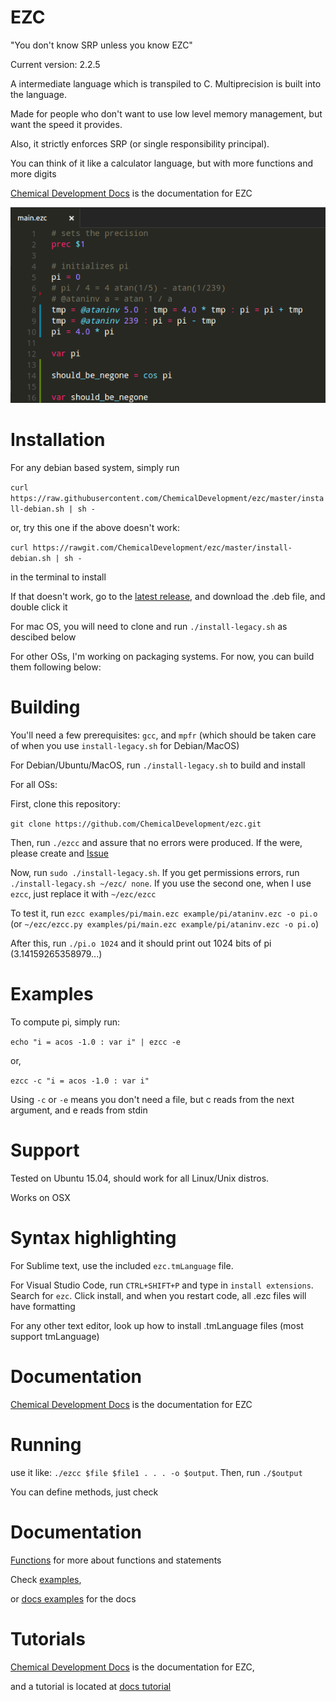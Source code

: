 # EZC

"You don't know SRP unless you know EZC"

Current version: 2.2.5

A intermediate language which is transpiled to C. Multiprecision is built into the language.

Made for people who don't want to use low level memory management, but want the speed it provides.

Also, it strictly enforces SRP (or single responsibility principal).

You can think of it like a calculator language, but with more functions and more digits

[Chemical Development Docs](http://chemicaldevelopment.us/docs/ezc/) is the documentation for EZC

![Screenshot](screenshots/pi_basic.png)

# Installation

For any debian based system, simply run 

`curl https://raw.githubusercontent.com/ChemicalDevelopment/ezc/master/install-debian.sh | sh -`

or, try this one if the above doesn't work: 

`curl https://rawgit.com/ChemicalDevelopment/ezc/master/install-debian.sh | sh -`

in the terminal to install

If that doesn't work, go to the [latest release](https://github.com/ChemicalDevelopment/ezc/releases/latest), and download the .deb file, and double click it

For mac OS, you will need to clone and run `./install-legacy.sh` as descibed below

For other OSs, I'm working on packaging systems. For now, you can build them following below:

# Building

You'll need a few prerequisites: `gcc`, and `mpfr` (which should be taken care of when you use `install-legacy.sh` for Debian/MacOS)

For Debian/Ubuntu/MacOS, run `./install-legacy.sh` to build and install

For all OSs:

First, clone this repository:

`git clone https://github.com/ChemicalDevelopment/ezc.git`

Then, run `./ezcc` and assure that no errors were produced. If the were, please create and [Issue](https://github.com/ChemicalDevelopment/ezc/issues)

Now, run `sudo ./install-legacy.sh`. If you get permissions errors, run `./install-legacy.sh ~/ezc/ none`. If you use the second one, when I use `ezcc`, just replace it with `~/ezc/ezcc`

To test it, run `ezcc examples/pi/main.ezc example/pi/ataninv.ezc -o pi.o` (or `~/ezc/ezcc.py examples/pi/main.ezc example/pi/ataninv.ezc -o pi.o`) 

After this, run `./pi.o 1024` and it should print out 1024 bits of pi (3.14159265358979...)


# Examples

To compute pi, simply run:

`echo "i = acos -1.0 : var i" | ezcc -e`

or, 

`ezcc -c "i = acos -1.0 : var i"`

Using `-c` or `-e` means you don't need a file, but c reads from the next argument, and e reads from stdin


# Support

Tested on Ubuntu 15.04, should work for all Linux/Unix distros.

Works on OSX

# Syntax highlighting

For Sublime text, use the included `ezc.tmLanguage` file.

For Visual Studio Code, run `CTRL+SHIFT+P` and type in `install extensions`. Search for `ezc`. Click install, and when you restart code, all .ezc files will have formatting

For any other text editor, look up how to install .tmLanguage files (most support tmLanguage)

# Documentation

[Chemical Development Docs](http://chemicaldevelopment.us/docs/ezc/) is the documentation for EZC

# Running

use it like: `./ezcc $file $file1 . . . -o $output`. Then, run `./$output`

You can define methods, just check

# Documentation

[Functions](http://chemicaldevelopment.us/docs/ezc/functions) for more about functions and statements

Check [examples](https://github.com/ChemicalDevelopment/ezc/tree/master/examples), 

or [docs examples](http://chemicaldevelopment.us/docs/ezc/examples) for the docs

# Tutorials

[Chemical Development Docs](http://chemicaldevelopment.us/docs/ezc/) is the documentation for EZC,

and a tutorial is located at [docs tutorial](http://chemicaldevelopment.us/docs/ezc/tutorials)
